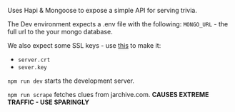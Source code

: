 Uses Hapi & Mongoose to expose a simple API for serving trivia.

The Dev environment expects a .env file with the following:
`MONGO_URL` - the full url to the your mongo database.

We also expect some SSL keys - use [this](https://livebook.manning.com/book/hapi-js-in-action/chapter-11/209) to make it:
* `server.crt`
* `sever.key`

`npm run dev` starts the development server.

`npm run scrape` fetches clues from jarchive.com. **CAUSES EXTREME TRAFFIC - USE SPARINGLY**

